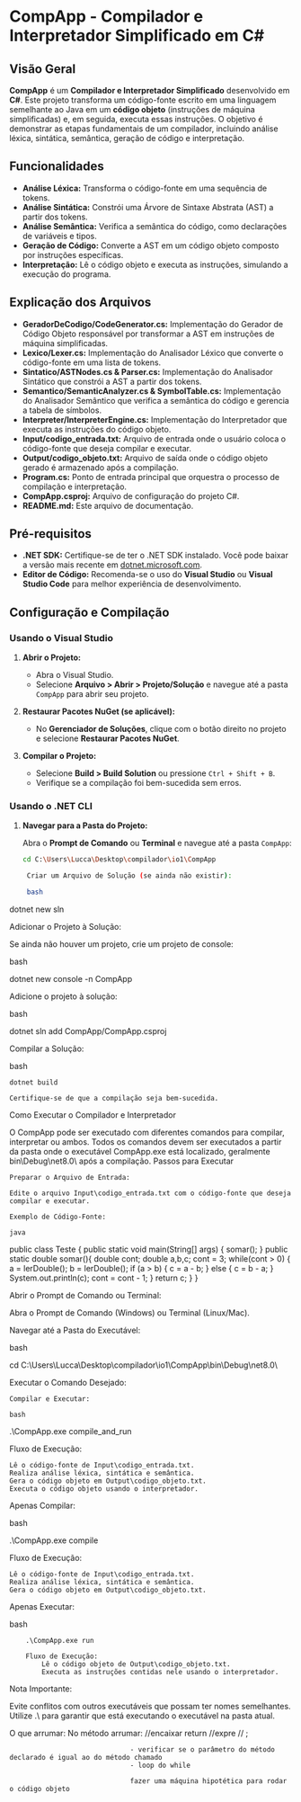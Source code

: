 ﻿# CompApp - Compilador e Interpretador Simplificado em C#

## Visão Geral

**CompApp** é um **Compilador e Interpretador Simplificado** desenvolvido em **C#**. Este projeto transforma um código-fonte escrito em uma linguagem semelhante ao Java em um **código objeto** (instruções de máquina simplificadas) e, em seguida, executa essas instruções. O objetivo é demonstrar as etapas fundamentais de um compilador, incluindo análise léxica, sintática, semântica, geração de código e interpretação.

## Funcionalidades

- **Análise Léxica:** Transforma o código-fonte em uma sequência de tokens.
- **Análise Sintática:** Constrói uma Árvore de Sintaxe Abstrata (AST) a partir dos tokens.
- **Análise Semântica:** Verifica a semântica do código, como declarações de variáveis e tipos.
- **Geração de Código:** Converte a AST em um código objeto composto por instruções específicas.
- **Interpretação:** Lê o código objeto e executa as instruções, simulando a execução do programa.

## Explicação dos Arquivos

- **GeradorDeCodigo/CodeGenerator.cs:** Implementação do Gerador de Código Objeto responsável por transformar a AST em instruções de máquina simplificadas.
- **Lexico/Lexer.cs:** Implementação do Analisador Léxico que converte o código-fonte em uma lista de tokens.
- **Sintatico/ASTNodes.cs & Parser.cs:** Implementação do Analisador Sintático que constrói a AST a partir dos tokens.
- **Semantico/SemanticAnalyzer.cs & SymbolTable.cs:** Implementação do Analisador Semântico que verifica a semântica do código e gerencia a tabela de símbolos.
- **Interpreter/InterpreterEngine.cs:** Implementação do Interpretador que executa as instruções do código objeto.
- **Input/codigo_entrada.txt:** Arquivo de entrada onde o usuário coloca o código-fonte que deseja compilar e executar.
- **Output/codigo_objeto.txt:** Arquivo de saída onde o código objeto gerado é armazenado após a compilação.
- **Program.cs:** Ponto de entrada principal que orquestra o processo de compilação e interpretação.
- **CompApp.csproj:** Arquivo de configuração do projeto C#.
- **README.md:** Este arquivo de documentação.

## Pré-requisitos

- **.NET SDK:** Certifique-se de ter o .NET SDK instalado. Você pode baixar a versão mais recente em [dotnet.microsoft.com](https://dotnet.microsoft.com/download).
- **Editor de Código:** Recomenda-se o uso do **Visual Studio** ou **Visual Studio Code** para melhor experiência de desenvolvimento.

## Configuração e Compilação

### Usando o Visual Studio

1. **Abrir o Projeto:**
   - Abra o Visual Studio.
   - Selecione **Arquivo > Abrir > Projeto/Solução** e navegue até a pasta `CompApp` para abrir seu projeto.

2. **Restaurar Pacotes NuGet (se aplicável):**
   - No **Gerenciador de Soluções**, clique com o botão direito no projeto e selecione **Restaurar Pacotes NuGet**.

3. **Compilar o Projeto:**
   - Selecione **Build > Build Solution** ou pressione `Ctrl + Shift + B`.
   - Verifique se a compilação foi bem-sucedida sem erros.

### Usando o .NET CLI

1. **Navegar para a Pasta do Projeto:**

   Abra o **Prompt de Comando** ou **Terminal** e navegue até a pasta `CompApp`:

   ```bash
   cd C:\Users\Lucca\Desktop\compilador\io1\CompApp

    Criar um Arquivo de Solução (se ainda não existir):

    bash

dotnet new sln

Adicionar o Projeto à Solução:

Se ainda não houver um projeto, crie um projeto de console:

bash

dotnet new console -n CompApp

Adicione o projeto à solução:

bash

dotnet sln add CompApp/CompApp.csproj

Compilar a Solução:

bash

    dotnet build

    Certifique-se de que a compilação seja bem-sucedida.

Como Executar o Compilador e Interpretador

O CompApp pode ser executado com diferentes comandos para compilar, interpretar ou ambos. Todos os comandos devem ser executados a partir da pasta onde o executável CompApp.exe está localizado, geralmente bin\Debug\net8.0\ após a compilação.
Passos para Executar

    Preparar o Arquivo de Entrada:

    Edite o arquivo Input\codigo_entrada.txt com o código-fonte que deseja compilar e executar.

    Exemplo de Código-Fonte:

    java

public class Teste {
    public static void main(String[] args) {
        somar();
    }
    public static double somar(){
        double cont;
        double a,b,c;
        cont = 3;
        while(cont > 0) {
            a = lerDouble();
            b = lerDouble();
            if (a > b) {
                c = a - b;
            } else {
                c = b - a;
            }
            System.out.println(c);
            cont = cont - 1;
        }
        return c;
    }
}

Abrir o Prompt de Comando ou Terminal:

Abra o Prompt de Comando (Windows) ou Terminal (Linux/Mac).

Navegar até a Pasta do Executável:

bash

cd C:\Users\Lucca\Desktop\compilador\io1\CompApp\bin\Debug\net8.0\

Executar o Comando Desejado:

    Compilar e Executar:

    bash

.\CompApp.exe compile_and_run

Fluxo de Execução:

    Lê o código-fonte de Input\codigo_entrada.txt.
    Realiza análise léxica, sintática e semântica.
    Gera o código objeto em Output\codigo_objeto.txt.
    Executa o código objeto usando o interpretador.

Apenas Compilar:

bash

.\CompApp.exe compile

Fluxo de Execução:

    Lê o código-fonte de Input\codigo_entrada.txt.
    Realiza análise léxica, sintática e semântica.
    Gera o código objeto em Output\codigo_objeto.txt.

Apenas Executar:

bash

        .\CompApp.exe run

        Fluxo de Execução:
            Lê o código objeto de Output\codigo_objeto.txt.
            Executa as instruções contidas nele usando o interpretador.

Nota Importante:

Evite conflitos com outros executáveis que possam ter nomes semelhantes. Utilize .\ para garantir que está executando o executável na pasta atual.


O que arrumar: No método arrumar: //encaixar return
                                  //expre
                                  // ;

                                  - verificar se o parâmetro do método declarado é igual ao do método chamado
                                  - loop do while

                                  fazer uma máquina hipotética para rodar o código objeto